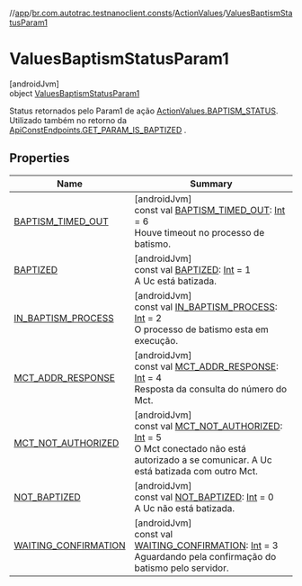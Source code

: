 //[app](../../../../index.md)/[br.com.autotrac.testnanoclient.consts](../../index.md)/[ActionValues](../index.md)/[ValuesBaptismStatusParam1](index.md)

# ValuesBaptismStatusParam1

[androidJvm]\
object [ValuesBaptismStatusParam1](index.md)

Status retornados pelo Param1 de ação [ActionValues.BAPTISM_STATUS](../-b-a-p-t-i-s-m_-s-t-a-t-u-s.md). Utilizado também no retorno da [ApiConstEndpoints.GET_PARAM_IS_BAPTIZED](../../-api-const-endpoints/-companion/-g-e-t_-p-a-r-a-m_-i-s_-b-a-p-t-i-z-e-d.md) .

## Properties

| Name | Summary |
|---|---|
| [BAPTISM_TIMED_OUT](-b-a-p-t-i-s-m_-t-i-m-e-d_-o-u-t.md) | [androidJvm]<br>const val [BAPTISM_TIMED_OUT](-b-a-p-t-i-s-m_-t-i-m-e-d_-o-u-t.md): [Int](https://kotlinlang.org/api/latest/jvm/stdlib/kotlin/-int/index.html) = 6<br>Houve timeout no processo de batismo. |
| [BAPTIZED](-b-a-p-t-i-z-e-d.md) | [androidJvm]<br>const val [BAPTIZED](-b-a-p-t-i-z-e-d.md): [Int](https://kotlinlang.org/api/latest/jvm/stdlib/kotlin/-int/index.html) = 1<br>A Uc está batizada. |
| [IN_BAPTISM_PROCESS](-i-n_-b-a-p-t-i-s-m_-p-r-o-c-e-s-s.md) | [androidJvm]<br>const val [IN_BAPTISM_PROCESS](-i-n_-b-a-p-t-i-s-m_-p-r-o-c-e-s-s.md): [Int](https://kotlinlang.org/api/latest/jvm/stdlib/kotlin/-int/index.html) = 2<br>O processo de batismo esta em execução. |
| [MCT_ADDR_RESPONSE](-m-c-t_-a-d-d-r_-r-e-s-p-o-n-s-e.md) | [androidJvm]<br>const val [MCT_ADDR_RESPONSE](-m-c-t_-a-d-d-r_-r-e-s-p-o-n-s-e.md): [Int](https://kotlinlang.org/api/latest/jvm/stdlib/kotlin/-int/index.html) = 4<br>Resposta da consulta do número do Mct. |
| [MCT_NOT_AUTHORIZED](-m-c-t_-n-o-t_-a-u-t-h-o-r-i-z-e-d.md) | [androidJvm]<br>const val [MCT_NOT_AUTHORIZED](-m-c-t_-n-o-t_-a-u-t-h-o-r-i-z-e-d.md): [Int](https://kotlinlang.org/api/latest/jvm/stdlib/kotlin/-int/index.html) = 5<br>O Mct conectado não está autorizado a se comunicar. A Uc está batizada com outro Mct. |
| [NOT_BAPTIZED](-n-o-t_-b-a-p-t-i-z-e-d.md) | [androidJvm]<br>const val [NOT_BAPTIZED](-n-o-t_-b-a-p-t-i-z-e-d.md): [Int](https://kotlinlang.org/api/latest/jvm/stdlib/kotlin/-int/index.html) = 0<br>A Uc não está batizada. |
| [WAITING_CONFIRMATION](-w-a-i-t-i-n-g_-c-o-n-f-i-r-m-a-t-i-o-n.md) | [androidJvm]<br>const val [WAITING_CONFIRMATION](-w-a-i-t-i-n-g_-c-o-n-f-i-r-m-a-t-i-o-n.md): [Int](https://kotlinlang.org/api/latest/jvm/stdlib/kotlin/-int/index.html) = 3<br>Aguardando pela confirmação do batismo pelo servidor. |
